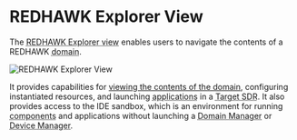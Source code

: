 # REDHAWK Explorer View

The <abbr title="See Glossary.">REDHAWK Explorer view</abbr> enables users to navigate the contents of a REDHAWK <abbr title="See Glossary.">domain</abbr>.

![REDHAWK Explorer View](img/REDHAWK_Explorer_View.png)

It provides capabilities for [viewing the contents of the domain](../../Exploring-Domain/_index.html), configuring instantiated resources, and launching <abbr title="See Glossary.">applications</abbr> in a <abbr title="See Glossary.">Target SDR</abbr>. It also provides access to the IDE sandbox, which is an environment for running <abbr title="See Glossary.">components</abbr> and applications without launching a <abbr title="See Glossary.">Domain Manager</abbr> or <abbr title="See Glossary.">Device Manager</abbr>.
